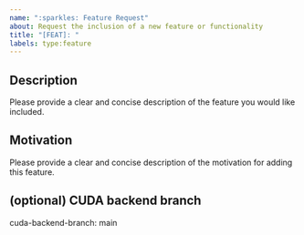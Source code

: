 ```yaml
---
name: ":sparkles: Feature Request"
about: Request the inclusion of a new feature or functionality
title: "[FEAT]: "
labels: type:feature
---
```


## Description

Please provide a clear and concise description of the feature you would like included.

## Motivation

Please provide a clear and concise description of the motivation for adding this feature.

## (optional) CUDA backend branch
cuda-backend-branch: main